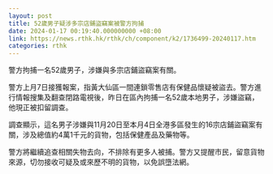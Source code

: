 ```yaml
---
layout: post
title: 52歲男子疑涉多宗店鋪盜竊案被警方拘捕
date: 2024-01-17 00:19:40.000000000 +08:00
link: https://news.rthk.hk/rthk/ch/component/k2/1736499-20240117.htm
categories: rthk
---
```


警方拘捕一名52歲男子，涉嫌與多宗店鋪盜竊案有關。

警方上月7日接獲報案，指黃大仙區一間連鎖零售店有保健品懷疑被盜去。警方進行情報搜集及翻查閉路電視後，昨日在區內拘捕一名52歲本地男子，涉嫌盜竊，他現正被扣留調查。

調查顯示，這名男子涉嫌與11月20日至本月4日全港多區發生的16宗店鋪盜竊案有關，涉及總值約4萬1千元的貨物，包括保健產品及藥物等。

警方將繼續追查相關失物去向，不排除有更多人被捕。警方又提醒市民，留意貨物來源，切勿接收可疑及或來歷不明的貨物，以免誤墮法網。
